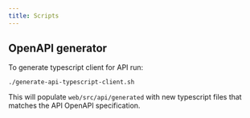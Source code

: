 ```yaml
---
title: Scripts 
---
```


## OpenAPI generator

To generate typescript client for API run:

```shell
./generate-api-typescript-client.sh
```

This will populate `web/src/api/generated` with new typescript files that matches the API OpenAPI specification.